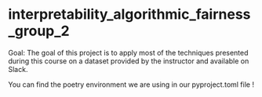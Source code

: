# interpretability_algorithmic_fairness_group_2
Goal: The goal of this project is to apply most of the techniques presented during this course on a dataset provided by the instructor and available on Slack.

You can find the poetry environment we are using in our pyproject.toml file !
